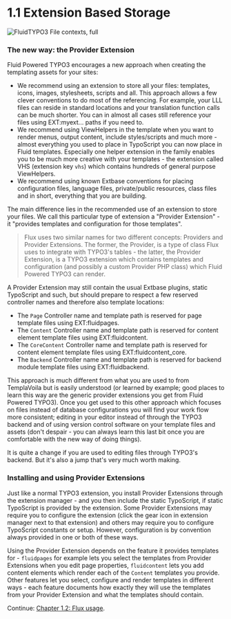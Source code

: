 1.1 Extension Based Storage
===========================

![FluidTYPO3 File contexts, full](../Images/FileContext/Full.svgz)

### The new way: the Provider Extension

Fluid Powered TYPO3 encourages a new approach when creating the templating assets for your sites:

* We recommend using an extension to store all your files: templates, icons, images, stylesheets, scripts and all. This approach
  allows a few clever conventions to do most of the referencing. For example, your LLL files can reside in standard locations and
  your translation function calls can be much shorter. You can in almost all cases still reference your files using EXT:myext...
  paths if you need to.
* We recommend using ViewHelpers in the template when you want to render menus, output content, include styles/scripts and much
  more - almost everything you used to place in TypoScript you can now place in Fluid templates. Especially one helper extension
  in the family enables you to be much more creative with your templates - the extension called VHS (extension key `vhs`) which
  contains hundreds of general purpose ViewHelpers.
* We recommend using known Extbase conventions for placing configuration files, language files, private/public resources, class
  files and in short, everything that you are building.

The main difference lies in the recommended use of an extension to store your files. We call this particular type of extension
a "Provider Extension" - it "provides templates and configuration for those templates".

> Flux uses two similar names for two different concepts: Providers and Provider Extensions. The former, the Provider, is a type
> of class Flux uses to integrate with TYPO3's tables - the latter, the Provider Extension, is a TYPO3 extension which contains
> templates and configuration (and possibly a custom Provider PHP class) which Fluid Powered TYPO3 can render.

A Provider Extension may still contain the usual Extbase plugins, static TypoScript and such, but should prepare to respect a few
reserved controller names and therefore also template locations:

* The `Page` Controller name and template path is reserved for page template files using EXT:fluidpages.
* The `Content` Controller name and template path is reserved for content element template files using EXT:fluidcontent.
* The `CoreContent` Controller name and template path is reserved for content element template files using EXT:fluidcontent_core.
* The `Backend` Controller name and template path is reserved for backend module template files using EXT:fluidbackend.

This approach is much different from what you are used to from TemplaVoila but is easily understood (or learned by example; good
places to learn this way are the generic provider extensions you get from Fluid Powered TYPO3). Once you get used to this other
approach which focuses on files instead of database configurations you will find your work flow more consistent; editing in your
editor instead of through the TYPO3 backend and of using version control software on your template files and assets (don't
despair - you can always learn this last bit once you are comfortable with the new way of doing things).

It is quite a change if you are used to editing files through TYPO3's backend. But it's also a jump that's very much worth making.

### Installing and using Provider Extensions

Just like a normal TYPO3 extension, you install Provider Extensions through the extension manager - and you then include the
static TypoScript, if static TypoScript is provided by the extension. Some Provider Extensions may require you to configure the
extension (click the gear icon in extension manager next to that extension) and others may require you to configure TypoScript
constants or setup. However, configuration is by convention always provided in one or both of these ways.

Using the Provider Extension depends on the feature it provides templates for - `fluidpages` for example lets you select the
templates from Provider Extensions when you edit page properties, `fluidcontent` lets you add content elements which render each
of the `Content` templates you provide. Other features let you select, configure and render templates in different ways - each
feature documents how exactly they will use the templates from your Provider Extension and what the templates should contain.

Continue: [Chapter 1.2: Flux usage](1.2.FluxUsage.md).
